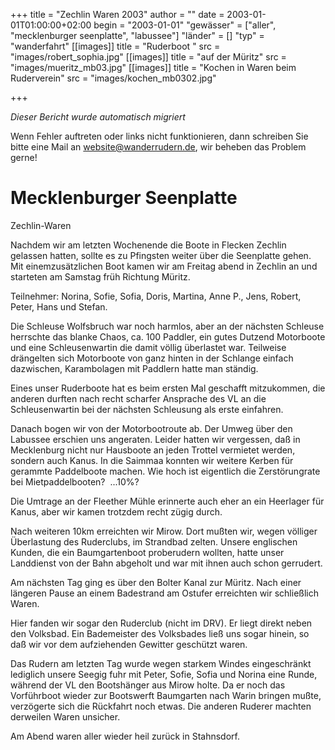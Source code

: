 +++
title = "Zechlin Waren 2003"
author = ""
date = 2003-01-01T01:00:00+02:00
begin = "2003-01-01"
"gewässer" = ["aller", "mecklenburger seenplatte", "labussee"]
"länder" = []
"typ" = "wanderfahrt"
[[images]]
title = "Ruderboot "
src = "images/robert_sophia.jpg"
[[images]]
title = "auf der Müritz"
src = "images/mueritz_mb03.jpg"
[[images]]
title = "Kochen in Waren beim Ruderverein"
src = "images/kochen_mb0302.jpg"

+++


*Dieser Bericht wurde automatisch migriert*

Wenn Fehler auftreten oder links nicht funktionieren, dann schreiben Sie bitte eine Mail an website@wanderrudern.de, wir beheben das Problem gerne!



# Mecklenburger Seenplatte


Zechlin-Waren

Nachdem wir am letzten Wochenende die Boote in Flecken Zechlin gelassen hatten, sollte es zu Pfingsten weiter über die Seenplatte gehen. Mit einemzusätzlichen Boot kamen wir am Freitag abend in Zechlin an und starteten am Samstag früh Richtung Müritz.

Teilnehmer: Norina, Sofie, Sofia, Doris, Martina, Anne P., Jens, Robert, Peter, Hans und Stefan.

Die Schleuse Wolfsbruch war noch harmlos, aber an der nächsten Schleuse herrschte das blanke Chaos, ca. 100 Paddler, ein gutes Dutzend Motorboote und eine Schleusenwartin die damit völlig überlastet war. Teilweise drängelten sich Motorboote von ganz hinten in der Schlange einfach dazwischen, Karambolagen mit Paddlern hatte man ständig.

Eines unser Ruderboote hat es beim ersten Mal geschafft mitzukommen, die anderen durften nach recht scharfer Ansprache des VL an die Schleusenwartin bei der nächsten Schleusung als erste einfahren.

Danach bogen wir von der Motorbootroute ab. Der Umweg über den Labussee erschien uns angeraten. Leider hatten wir vergessen, daß in Mecklenburg nicht nur Hausboote an jeden Trottel vermietet werden, sondern auch Kanus. In die Saimmaa konnten wir weitere Kerben für gerammte Paddelboote machen. Wie hoch ist eigentlich die Zerstörungrate bei Mietpaddelbooten?  ...10%?

Die Umtrage an der Fleether Mühle erinnerte auch eher an ein Heerlager für Kanus, aber wir kamen trotzdem recht zügig durch.

Nach weiteren 10km erreichten wir Mirow. Dort mußten wir, wegen völliger Überlastung des Ruderclubs, im Strandbad zelten. Unsere englischen Kunden, die ein Baumgartenboot proberudern wollten, hatte unser Landdienst von der Bahn abgeholt und war mit ihnen auch schon gerrudert.

Am nächsten Tag ging es über den Bolter Kanal zur Müritz. Nach einer längeren Pause an einem Badestrand am Ostufer erreichten wir schließlich Waren.

Hier fanden wir sogar den Ruderclub (nicht im DRV). Er liegt direkt neben den Volksbad. Ein Bademeister des Volksbades ließ uns sogar hinein, so daß wir vor dem aufziehenden Gewitter geschützt waren.

Das Rudern am letzten Tag wurde wegen starkem Windes eingeschränkt lediglich unsere Seegig fuhr mit Peter, Sofie, Sofia und Norina eine Runde, während der VL den Bootshänger aus Mirow holte. Da er noch das Vorführboot wieder zur Bootswerft Baumgarten nach Warin bringen mußte, verzögerte sich die Rückfahrt noch etwas. Die anderen Ruderer machten derweilen Waren unsicher.

Am Abend waren aller wieder heil zurück in Stahnsdorf.